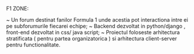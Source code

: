 F1 ZONE:

~ Un forum destinat fanilor Formula 1 unde acestia pot interactiona intre ei pe subforumurile fiecarei
echipe;
~ Backend dezvoltat in python/django , front-end dezvoltat in css/ java script;
~ Proiectul foloseste arhitectura stratificata ( pentru partea organizatorica ) si arhitectura client-server
pentru functionalitate.

